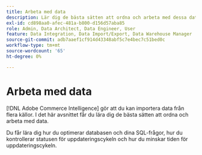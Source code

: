 ```yaml
---
title: Arbeta med data
description: Lär dig de bästa sätten att ordna och arbeta med dessa data.
exl-id: cd898aa0-afec-481a-b800-d156d57aba85
role: Admin, Data Architect, Data Engineer, User
feature: Data Integration, Data Import/Export, Data Warehouse Manager
source-git-commit: adb7aaef1cf914d43348abf5c7e4bec7c51bed0c
workflow-type: tm+mt
source-wordcount: '65'
ht-degree: 0%

---
```


# Arbeta med data

[!DNL Adobe Commerce Intelligence] gör att du kan importera data från flera källor. I det här avsnittet får du lära dig de bästa sätten att ordna och arbeta med data.

Du får lära dig hur du optimerar databasen och dina SQL-frågor, hur du kontrollerar statusen för uppdateringscykeln och hur du minskar tiden för uppdateringscykeln.

